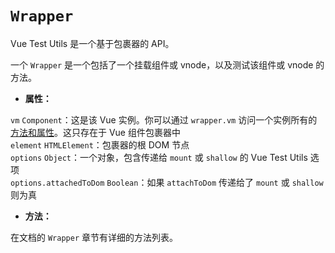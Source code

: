 # `Wrapper`

Vue Test Utils 是一个基于包裹器的 API。

一个 `Wrapper` 是一个包括了一个挂载组件或 vnode，以及测试该组件或 vnode 的方法。

- **属性：**

`vm` `Component`：这是该 Vue 实例。你可以通过 `wrapper.vm` 访问一个实例所有的[方法和属性](https://vuejs.org/v2/api/#Instance-Properties)。这只存在于 Vue 组件包裹器中  
`element` `HTMLElement`：包裹器的根 DOM 节点  
`options` `Object`：一个对象，包含传递给 `mount` 或 `shallow` 的 Vue Test Utils 选项  
`options.attachedToDom` `Boolean`：如果 `attachToDom` 传递给了 `mount` 或 `shallow` 则为真  

- **方法：**

在文档的 `Wrapper` 章节有详细的方法列表。
